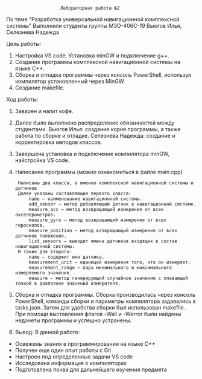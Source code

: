                         Лабораторная работа №2

По теме "Разработка универсальной навигационной комплексной системы"
Выполнили студенты группы М3О-406С-19 Вьюгов Илья, Селезнева Надежда

Цель работы:

1.  Настройка VS code. Установка minGW и подключение g++.
2.  Создание программы комплексной навигационной системы на языке С++.
3.  Сборка и отладка программы через консоль PowerShell, используя компилятор установленный через MinGW. 
4.  Создание makefile.

Ход работы:

1. Заварен и налит кофе.
2. Далее было выполнено распределение обязанностей между студентами.
Вьюгов Илья: создание корня программы, а также работа по сборке и отладке.
Селезнева Надежда: создание и корректировка методов классов.
3. Завершена установка и подключение компилятора minGW, найстройка VS code.
4. Написание программы (можно ознакомиться в файле main.cpp)

        Написаны два класса, а именно комплексной навигационной системы и датчиков
        Далее указаны составляющие первого класса:
            name – наименование навигационной системы.
            add_sensor – метод добавляющий датчик к навигационной системе.
            measure_acc – метод возвращающий измерения от всех акселерометров.
            measure_gyro – метод возвращающий измерения от всех гироскопов.
            measure_position – метод возвращающий измерения от всех датчиков положения.
            list_sensors – выводит имена датчиков входящих в состав навигационной системы.
        И также для второго:
            name – содержит имя датчика.
            measurement_unit – единицей измерения того, что он измеряет.
            measurement_range – пара минимального и максимального измеряемого значения.
            measure – метод генерирующий случайное значение с плавающей точкой в диапазоне значений измерителя.

5. Сборка и отладка программы. Сборка производилась через консоль PowerShell, команды сборки и параметры компилятора задавались 
в tasks.json. Затем для удобства сборки был использован makefile.
При помощи выставления флагов -Wall и -Werror были найдены недочеты программы и успешно устранены.

6. Вывод:
 В данной работе:
 - Освежены знания в программировании на языке С++
 - Получен еще один опыт работы с Git
 - Настроен под определенные задачи VS code
 - Исследована информация о компиляторах
 - Подготовлена почва для дальнейшего изучения предмета

